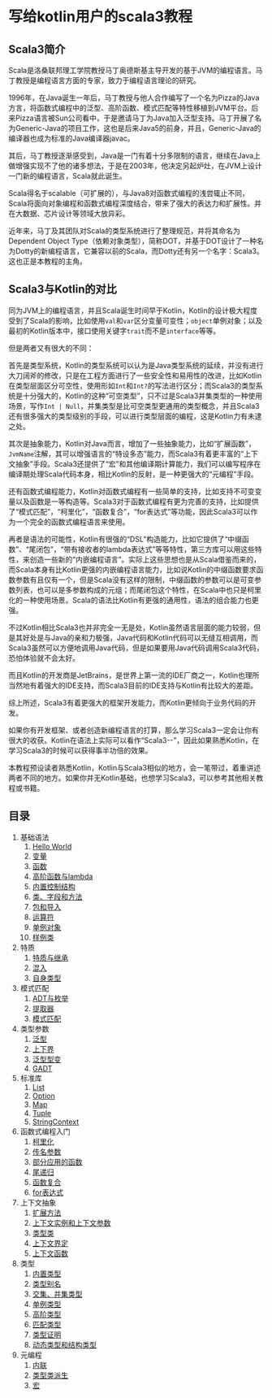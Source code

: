 # 写给kotlin用户的scala3教程

## Scala3简介

Scala是洛桑联邦理工学院教授马丁奥德斯基主导开发的基于JVM的编程语言。马丁教授是编程语言方面的专家，致力于编程语言理论的研究。

1996年，在Java诞生一年后，马丁教授与他人合作编写了一个名为Pizza的Java方言，将函数式编程中的泛型、高阶函数、模式匹配等特性移植到JVM平台。后来Pizza语言被Sun公司看中，于是邀请马丁为Java加入泛型支持。马丁开展了名为Generic-Java的项目工作，这也是后来Java5的前身，并且，Generic-Java的编译器也成为标准的Java编译器javac。

其后，马丁教授逐渐感受到，Java是一门有着十分多限制的语言，继续在Java上做增强实现不了他的诸多想法，于是在2003年，他决定另起炉灶，在JVM上设计一门新的编程语言，Scala就此诞生。

Scala得名于scalable（可扩展的），与Java8对函数式编程的浅尝辄止不同，Scala将面向对象编程和函数式编程深度结合，带来了强大的表达力和扩展性。并在大数据、芯片设计等领域大放异彩。

近年来，马丁及其团队对Scala的类型系统进行了整理规范，并将其命名为Dependent Object Type（依赖对象类型），简称DOT，并基于DOT设计了一种名为Dotty的新编程语言，它兼容以前的Scala，而Dotty还有另一个名字：Scala3。这也正是本教程的主角。

## Scala3与Kotlin的对比

同为JVM上的编程语言，并且Scala诞生时间早于Kotlin，Kotlin的设计极大程度受到了Scala的影响，比如使用`val`和`var`区分变量可变性；`object`单例对象；以及最初的Kotlin版本中，接口使用关键字`trait`而不是`interface`等等。

但是两者又有很大的不同：

首先是类型系统，Kotlin的类型系统可以认为是Java类型系统的延续，并没有进行大刀阔斧的修改，只是在工程方面进行了一些安全性和易用性的改进，比如Kotlin在类型层面区分可空性，使用形如`Int`和`Int?`的写法进行区分；而Scala3的类型系统是十分强大的，Kotlin的这种“可空类型”，只不过是Scala3并集类型的一种使用场景，写作`Int | Null`，并集类型是比可空类型更通用的类型概念，并且Scala3还有很多强大的类型级别的手段，可以进行类型层面的编程，这是Kotlin力有未逮之处。

其次是抽象能力，Kotlin对Java而言，增加了一些抽象能力，比如“扩展函数”，`JvmName`注解，其可以增强语言的“特设多态”能力，而Scala3有着更丰富的“上下文抽象”手段。Scala3还提供了“宏”和其他编译期计算能力，我们可以编写程序在编译期处理Scala代码本身，相比Kotlin的反射，是一种更强大的“元编程”手段。

还有函数式编程能力，Kotlin对函数式编程有一些简单的支持，比如支持不可变变量以及函数是一等构造等。Scala3对于函数式编程有更为完善的支持，比如提供了“模式匹配”，“柯里化”，“函数复合”，“for表达式”等功能，因此Scala3可以作为一个完全的函数式编程语言来使用。

再者是语法的可能性，Kotlin有很强的“DSL”构造能力，比如它提供了“中缀函数”、“尾闭包”，“带有接收者的lambda表达式”等等特性，第三方库可以用这些特性，来创造一些新的“内嵌编程语言”。实际上这些思想也是从Scala借鉴而来的，而Scala本身有比Kotlin更强的内嵌编程语言能力，比如说Kotlin的中缀函数要求函数参数有且仅有一个，但是Scala没有这样的限制，中缀函数的参数可以是可变参数列表，也可以是多参数构成的元组；而尾闭包这个特性，在Scala中也只是柯里化的一种使用场景。Scala的语法比Kotlin有更强的通用性，语法的组合能力也更强。

不过Kotlin相比Scala3也并非完全一无是处，Kotlin虽然语言层面的能力较弱，但是其好处是与Java的亲和力极强，Java代码和Kotlin代码可以无缝互相调用，而Scala3虽然可以方便地调用Java代码，但是如果要用Java代码调用Scala3代码，恐怕体验就不会太好。

而且Kotlin的开发商是JetBrains，是世界上第一流的IDE厂商之一，Kotlin也理所当然地有着强大的IDE支持，而Scala3目前的IDE支持与Kotlin有比较大的差距。

综上所述，Scala3有着更强大的框架开发能力，而Kotlin更倾向于业务代码的开发。

如果你有开发框架、或者创造新编程语言的打算，那么学习Scala3一定会让你有很大的收获。Kotlin在语法上实际可以看作“Scala3--”，因此如果熟悉Kotlin，在学习Scala3的时候可以获得事半功倍的效果。

本教程预设读者熟悉Kotlin，Kotlin与Scala3相似的地方，会一笔带过，着重讲述两者不同的地方。如果你并无Kotlin基础，也想学习Scala3，可以参考其他相关教程或书籍。

## 目录

1. 基础语法
   1. [Hello World](https://github.com/wz7982/scala3-tutorial-for-kotlin-users/blob/main/1.1%20HelloWorld.md)
   2. [变量](https://github.com/wz7982/scala3-tutorial-for-kotlin-users/blob/main/1.2%20%E5%8F%98%E9%87%8F.md)
   3. [函数](https://github.com/wz7982/scala3-tutorial-for-kotlin-users/blob/main/1.3%20%E5%87%BD%E6%95%B0.md)
   4. [高阶函数与lambda](https://github.com/wz7982/scala3-tutorial-for-kotlin-users/blob/main/1.4%20%E9%AB%98%E9%98%B6%E5%87%BD%E6%95%B0%E4%B8%8Elambda.md)
   5. [内置控制结构](https://github.com/wz7982/scala3-tutorial-for-kotlin-users/blob/main/1.5%20%E5%86%85%E7%BD%AE%E6%8E%A7%E5%88%B6%E7%BB%93%E6%9E%84.md)
   6. [类、字段和方法](https://github.com/wz7982/scala3-tutorial-for-kotlin-users/blob/main/1.6%20%E7%B1%BB%E3%80%81%E5%AD%97%E6%AE%B5%E5%92%8C%E6%96%B9%E6%B3%95.md)
   7. [包和导入](https://github.com/wz7982/scala3-tutorial-for-kotlin-users/blob/main/1.7%20%E5%8C%85%E5%92%8C%E5%AF%BC%E5%85%A5.md)
   8. [运算符](https://github.com/wz7982/scala3-tutorial-for-kotlin-users/blob/main/1.8%20%E8%BF%90%E7%AE%97%E7%AC%A6.md)
   9. [单例对象](https://github.com/wz7982/scala3-tutorial-for-kotlin-users/blob/main/1.9%20%E5%8D%95%E4%BE%8B%E5%AF%B9%E8%B1%A1.md)
   10. [样例类](https://github.com/wz7982/scala3-tutorial-for-kotlin-users/blob/main/1.10%20%E6%A0%B7%E4%BE%8B%E7%B1%BB.md)
2. 特质
   1. [特质与继承]()
   2. [混入]()
   3. [自身类型]()
3. 模式匹配
   1. [ADT与枚举]()
   2. [提取器]()
   3. [模式匹配]()
4. 类型参数
   1. [泛型]()
   2. [上下界]()
   3. [泛型型变]()
   4. [GADT]()
5. 标准库
   1. [List]()
   2. [Option]()
   3. [Map]()
   4. [Tuple]()
   5. [StringContext]()
6. 函数式编程入门
   1. [柯里化]()
   2. [传名参数]()
   3. [部分应用的函数]()
   4. [尾递归]()
   5. [函数复合]()
   6. [for表达式]()
7. 上下文抽象
   1. [扩展方法]()
   2. [上下文实例和上下文参数]()
   3. [类型类]()
   4. [上下文界定]()
   5. [上下文函数]()
8. 类型
   1. [内置类型]()
   2. [类型别名]()
   3. [交集、并集类型]()
   4. [单例类型]()
   5. [高阶类型]()
   6. [匹配类型]()
   7. [类型证明]()
   8. [动态类型和结构类型]()
9. 元编程
   1. [内联]()
   2. [类型类派生]()
   3. [宏]()
